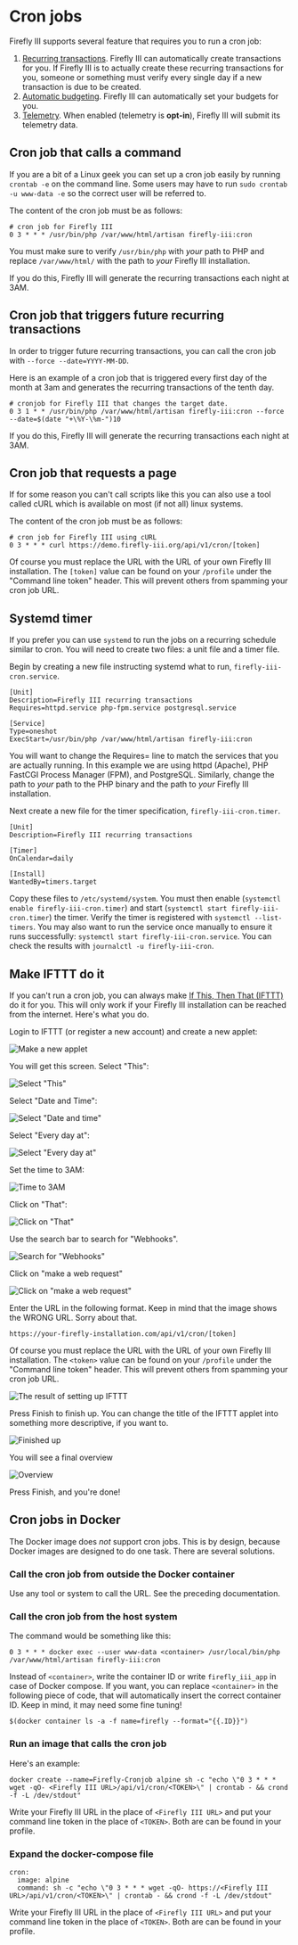 # Cron jobs

Firefly III supports several feature that requires you to run a cron job:

1. [Recurring transactions](../advanced-concepts/recurring.md). Firefly III can automatically create transactions for you. If Firefly III is to actually create these recurring transactions for you, someone or something must verify every single day if a new transaction is due to be created.
2. [Automatic budgeting](../concepts/budgets.md). Firefly III can automatically set your budgets for you.
3. [Telemetry](../support/telemetry.md). When enabled (telemetry is **opt-in**), Firefly III will submit its telemetry data.

## Cron job that calls a command

If you are a bit of a Linux geek you can set up a cron job easily by running `crontab -e` on the command line. Some users may have to run `sudo crontab -u www-data -e` so the correct user will be referred to.

The content of the cron job must be as follows:

```   
# cron job for Firefly III
0 3 * * * /usr/bin/php /var/www/html/artisan firefly-iii:cron
```

You must make sure to verify `/usr/bin/php` with *your* path to PHP and replace `/var/www/html/` with the path to *your* Firefly III installation.

If you do this, Firefly III will generate the recurring transactions each night at 3AM.

## Cron job that triggers future recurring transactions

In order to trigger future recurring transactions, you can call the cron job with `--force --date=YYYY-MM-DD`.

Here is an example of a cron job that is triggered every first day of the month at 3am and generates the recurring transactions of the tenth day.
```
# cronjob for Firefly III that changes the target date.
0 3 1 * * /usr/bin/php /var/www/html/artisan firefly-iii:cron --force --date=$(date "+\%Y-\%m-")10
```

If you do this, Firefly III will generate the recurring transactions each night at 3AM.

## Cron job that requests a page

If for some reason you can't call scripts like this you can also use a tool called cURL which is available on most (if not all) linux systems.

The content of the cron job must be as follows:

```
# cron job for Firefly III using cURL
0 3 * * * curl https://demo.firefly-iii.org/api/v1/cron/[token]
```

Of course you must replace the URL with the URL of your own Firefly III installation. The `[token]` value can be found on your `/profile` under the "Command line token" header. This will prevent others from spamming your cron job URL.

## Systemd timer

If you prefer you can use `systemd` to run the jobs on a recurring schedule similar to cron. You will need to create two files: a unit file and a timer file.

Begin by creating a new file instructing systemd what to run, `firefly-iii-cron.service`.

```
[Unit]
Description=Firefly III recurring transactions
Requires=httpd.service php-fpm.service postgresql.service

[Service]
Type=oneshot
ExecStart=/usr/bin/php /var/www/html/artisan firefly-iii:cron
```

You will want to change the Requires= line to match the services that you are actually running. In this example we are using httpd (Apache), PHP FastCGI Process Manager (FPM), and PostgreSQL. Similarly, change the path to *your* path to the PHP binary and the path to *your* Firefly III installation.

Next create a new file for the timer specification, `firefly-iii-cron.timer`.

```
[Unit]
Description=Firefly III recurring transactions

[Timer]
OnCalendar=daily

[Install]
WantedBy=timers.target
```

Copy these files to `/etc/systemd/system`. You must then enable (`systemctl enable firefly-iii-cron.timer`) and start (`systemctl start firefly-iii-cron.timer`) the timer. Verify the timer is registered with `systemctl --list-timers`. You may also want to run the service once manually to ensure it runs successfully: `systemctl start firefly-iii-cron.service`. You can check the results with `journalctl -u firefly-iii-cron`.

## Make IFTTT do it

If you can't run a cron job, you can always make [If This, Then That (IFTTT)](https://ifttt.com) do it for you. This will only work if your Firefly III installation can be reached from the internet. Here's what you do.

Login to IFTTT (or register a new account) and create a new applet:

![Make a new applet](images/ifttt-applet.png)

You will get this screen. Select "This":

![Select "This"](images/ifttt-this.png)

Select "Date and Time":

![Select "Date and time"](images/ifttt-dt.png)

Select "Every day at":

![Select "Every day at"](images/ifttt-eda.png)

Set the time to 3AM:

![Time to 3AM](images/ifttt-3am.png)

Click on "That":

![Click on "That"](images/ifttt-that.png)

Use the search bar to search for "Webhooks".

![Search for "Webhooks"](images/ifttt-webhooks.png)

Click on "make a web request"

![Click on "make a web request"](images/ifttt-request.png)

Enter the URL in the following format. Keep in mind that the image shows the WRONG URL. Sorry about that.

`https://your-firefly-installation.com/api/v1/cron/[token]`

Of course you must replace the URL with the URL of your own Firefly III installation. The `<token>` value can be found on your `/profile` under the "Command line token" header. This will prevent others from spamming your cron job URL.

![The result of setting up IFTTT](images/ifttt-result.png)

Press Finish to finish up. You can change the title of the IFTTT applet into something more descriptive, if you want to.

![Finished up](images/ifttt-finish.png)

You will see a final overview

![Overview](images/ifttt-overview.png)

Press Finish, and you're done!

## Cron jobs in Docker

The Docker image does *not* support cron jobs. This is by design, because Docker images are designed to do one task. There are several solutions.

### Call the cron job from outside the Docker container

Use any tool or system to call the URL. See the preceding documentation.

### Call the cron job from the host system

The command would be something like this:

```
0 3 * * * docker exec --user www-data <container> /usr/local/bin/php /var/www/html/artisan firefly-iii:cron
```

Instead of `<container>`, write the container ID or write `firefly_iii_app` in case of Docker compose. If you want, you can replace `<container>` in the following piece of code, that will automatically insert the correct container ID. Keep in mind, it may need some fine tuning!

```
$(docker container ls -a -f name=firefly --format="{{.ID}}")
```

### Run an image that calls the cron job

Here's an example:

```
docker create --name=Firefly-Cronjob alpine sh -c "echo \"0 3 * * * wget -qO- <Firefly III URL>/api/v1/cron/<TOKEN>\" | crontab - && crond -f -L /dev/stdout"
```

Write your Firefly III URL in the place of `<Firefly III URL>` and put your command line token in the place of `<TOKEN>`. Both are can be found in your profile.

### Expand the docker-compose file

```
cron:
  image: alpine
  command: sh -c "echo \"0 3 * * * wget -qO- https://<Firefly III URL>/api/v1/cron/<TOKEN>\" | crontab - && crond -f -L /dev/stdout"
```

Write your Firefly III URL in the place of `<Firefly III URL>` and put your command line token in the place of `<TOKEN>`. Both are can be found in your profile.

